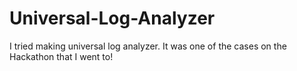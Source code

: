 # Universal-Log-Analyzer
I tried making universal log analyzer. It was one of the cases on the Hackathon that I went to!
